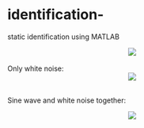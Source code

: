 # identification-
static identification using MATLAB

<div align="center">
  <img src = "https://user-images.githubusercontent.com/47887796/184695563-02f6b7c9-e9b5-4235-8b93-341b3a1f5066.png"> 

</div>

</br>
Only white noise:
<div align="center">
  <img src="https://user-images.githubusercontent.com/47887796/184695920-81883e42-0b82-4c1a-a97d-5d45039583f9.png"> 
</div>

</br>

Sine wave and white noise together:
<div align="center">
  <img src= "https://user-images.githubusercontent.com/47887796/184695873-7edfac7f-f7b2-4e19-b4a8-275bf4cf3d64.png"> 
</div>

